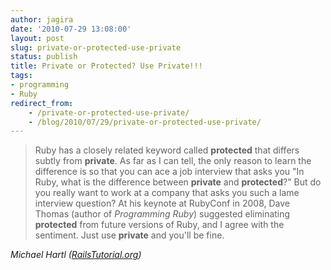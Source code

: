 ```yaml
---
author: jagira
date: '2010-07-29 13:08:00'
layout: post
slug: private-or-protected-use-private
status: publish
title: Private or Protected? Use Private!!!
tags:
- programming
- Ruby
redirect_from:
    - /private-or-protected-use-private/
    - /blog/2010/07/29/private-or-protected-use-private/
---
```


>Ruby has a closely related keyword called **protected** that
>differs subtly from **private**. As far as I can tell, the only
>reason to learn the difference is so that you can ace a job
>interview that asks you "In Ruby, what is the difference between
>**private** and **protected**?" But do you really want to work at a
>company that asks you such a lame interview question? At his
>keynote at RubyConf in 2008, Dave Thomas (author of
>*Programming Ruby*) suggested eliminating **protected** from future
>versions of Ruby, and I agree with the sentiment. Just use
>**private** and you'll be fine.

*Michael Hartl ([RailsTutorial.org](http://railstutorial.org/))*



